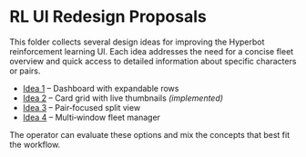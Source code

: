# RL UI Redesign Proposals

This folder collects several design ideas for improving the Hyperbot reinforcement learning UI. Each idea addresses the need for a concise fleet overview and quick access to detailed information about specific characters or pairs.

- [Idea 1](idea1.md) – Dashboard with expandable rows
- [Idea 2](idea2.md) – Card grid with live thumbnails *(implemented)*
- [Idea 3](idea3.md) – Pair‑focused split view
- [Idea 4](idea4.md) – Multi‑window fleet manager

The operator can evaluate these options and mix the concepts that best fit the workflow.
